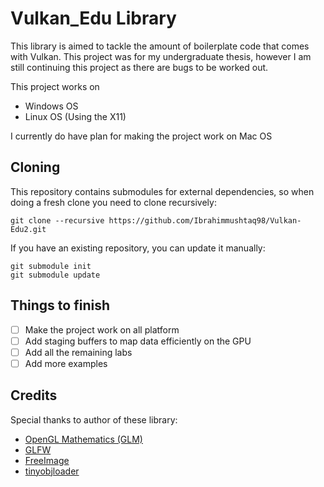 # Vulkan_Edu Library
This library is aimed to tackle the amount of boilerplate code that comes with Vulkan. This project was for my undergraduate thesis, however I am still continuing this project as there are bugs to be worked out.

This project works on 
 - Windows OS
 - Linux OS (Using the X11)

I currently do have plan for making the project work on Mac OS

## Cloning 
This repository contains submodules for external dependencies, so when doing a fresh clone you need to clone recursively:
```
git clone --recursive https://github.com/Ibrahimmushtaq98/Vulkan-Edu2.git
```
If you have an existing repository, you can update it manually:
```
git submodule init
git submodule update
```

## Things to finish

 - [ ] Make the project work on all platform
 - [ ] Add staging buffers to map data efficiently on the GPU
 - [ ] Add all the remaining labs
 - [ ] Add more examples

## Credits
Special thanks to author of these library:
 - [OpenGL Mathematics (GLM)](https://github.com/g-truc/glm)
 - [GLFW](https://github.com/glfw/glfw)
 - [FreeImage](http://freeimage.sourceforge.net/)
 - [tinyobjloader](https://github.com/tinyobjloader/tinyobjloader)
